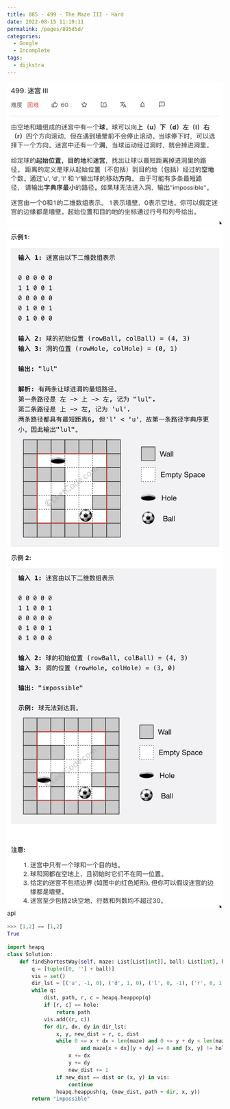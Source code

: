 ```yaml
---
title: 085 - 499 - The Maze III - Hard
date: 2022-08-15 11:19:11
permalink: /pages/895d5d/
categories:
  - Google
  - Incomplete
tags:
  - dijkstra
---
```

![](https://raw.githubusercontent.com/emmableu/image/master/202208161650650.png)![](https://raw.githubusercontent.com/emmableu/image/master/202208161650218.png)![](https://raw.githubusercontent.com/emmableu/image/master/202208161651098.png)
api

```python
>>> [1,2] == [1,2]
True
```


```python
import heapq
class Solution:
	def findShortestWay(self, maze: List[List[int]], ball: List[int], hole: List[int]) -> str:
		q = [tuple([0, ''] + ball)]
		vis = set()
		dir_lst = [('u', -1, 0), ('d', 1, 0), ('l', 0, -1), ('r', 0, 1)]
		while q:
			dist, path, r, c = heapq.heappop(q)
			if [r, c] == hole:
				return path
			vis.add((r, c))
			for dir, dx, dy in dir_lst:
				x, y, new_dist = r, c, dist
				while 0 <= x + dx < len(maze) and 0 <= y + dy < len(maze[0]) \
						and maze[x + dx][y + dy] == 0 and [x, y] != hole:
					x += dx
					y += dy
					new_dist += 1
				if new_dist == dist or (x, y) in vis:
					continue
				heapq.heappush(q, (new_dist, path + dir, x, y))
		return "impossible"
```